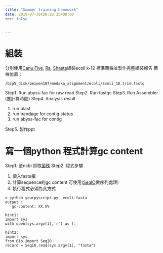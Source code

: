 ```yaml
---
title: "Summer training homework"
date: 2019-07-30T20:28:35+08:00
toc: false


---
```

# 組裝
分別使用[Canu](https://github.com/marbl/canu),[Flye](https://github.com/fenderglass/Flye), [Ra](https://github.com/lbcb-sci/ra), [Shasta](https://chanzuckerberg.github.io/shasta/QuickStart.html)組裝ecoli k-12 標準菌株並製作完整組裝報告
菌株位置：
```
/bip5_disk/peiwen107/medaka_alignment/ecoli/Ecoli_1D.trim.fastq
```

Step1. Run abyss-fac for raw read
Step2. Run fastqc 
Step3. Run Assembler (要計算時間)
Step4. Analysis result
1. run blast
2. run bandage for contig status 
3. run abyss-fac for contig

Step5. 製作ppt



# 寫一個python 程式計算gc content
Step1. 至ncbi 抓取[菌株](https://www.ncbi.nlm.nih.gov/genome/?term=Escherichia+coli)
Step2. 程式步驟
 1. 讀入fasta檔
 2. 計算sequence的gc content 可使用([SeqIO](https://biopython.org/wiki/SeqIO)做序列處理)
 3. 執行程式必須為此方式
 ```
 > python yourpyscript.py  ecoli.fasta
 output : 
 	gc-content: XX.X%
 ```
 ```
 hint1:
 import sys
 with open(sys.argv[1],'r') as f:
 ```
 ```
 hint2:
 import sys
 from Bio import SeqIO
 record = SeqIO.read(sys.argv[1], "fasta")
 ```




